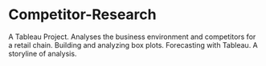 # Competitor-Research
A Tableau Project. Analyses the business environment and competitors for a retail chain. Building and analyzing box plots. Forecasting with Tableau. A storyline of analysis. 

